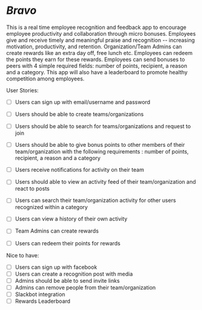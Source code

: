 # *Bravo*

This is a real time employee recognition and feedback app to encourage employee productivity and collaboration through micro bonuses. Employees give and receive timely and meaningful praise and recognition -- increasing motivation, productivity, and retention. Organization/Team Admins can create rewards like an extra day off, free lunch etc. Employees can redeem the points they earn for these rewards. Employees can send bonuses to peers with 4 simple required fields: number of points, recipient, a reason and a category. This app will also have a leaderboard to promote healthy competition among employees. 


User Stories: 
- [ ] Users can sign up with email/username and password
- [ ] Users should be able to create teams/organizations
- [ ] Users should be able to search for teams/organizations and request to join 
- [ ] Users should be able to give bonus points to other members of their team/organization with the following requirements : number of points, recipient, a reason and a category
- [ ] Users receive notifications for activity on their team 
- [ ] Users should able to view an activity feed of their team/organization and react to posts
- [ ] Users can search their team/organization activity for other users recognized within a category 
- [ ] Users can view a history of their own activity 
- [ ] Team Admins can create rewards
- [ ] Users can redeem their points for rewards


Nice to have: 
- [ ] Users can sign up with facebook
- [ ] Users can create a recognition post with media 
- [ ] Admins should be able to send invite links
- [ ] Admins can remove people from their team/organization 
- [ ] Slackbot integration  
- [ ] Rewards Leaderboard
